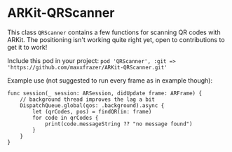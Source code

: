 # ARKit-QRScanner

This class `QRScanner` contains a few functions for scanning QR codes with ARKit.
The positioning isn't working quite right yet, open to contributions to get it to work!

Include this pod in your project:
`pod 'QRScanner', :git => 'https://github.com/maxxfrazer/ARKit-QRScanner.git'`

Example use (not suggested to run every frame as in example though):

```
func session(_ session: ARSession, didUpdate frame: ARFrame) {
	// background thread improves the lag a bit
	DispatchQueue.global(qos: .background).async {
		let (qrCodes, pos) = findQR(in: frame)
		for code in qrCodes {
			print(code.messageString ?? "no message found")
		}
	}
}

```